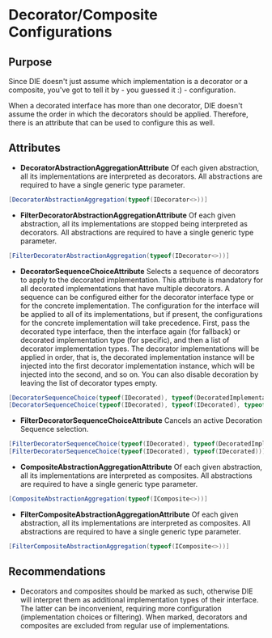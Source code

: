 # Decorator/Composite Configurations

## Purpose

Since DIE doesn't just assume which implementation is a decorator or a composite, you've got to tell it by - you guessed it :) - configuration.

When a decorated interface has more than one decorator, DIE doesn't assume the order in which the decorators should be applied. Therefore, there is an attribute that can be used to configure this as well.

## Attributes

- **DecoratorAbstractionAggregationAttribute** Of each given abstraction, all its implementations are interpreted as decorators. All abstractions are required to have a single generic type parameter.
```csharp
[DecoratorAbstractionAggregation(typeof(IDecorator<>))]
```
- **FilterDecoratorAbstractionAggregationAttribute** Of each given abstraction, all its implementations are stopped being interpreted as decorators. All abstractions are required to have a single generic type parameter.
```csharp
[FilterDecoratorAbstractionAggregation(typeof(IDecorator<>))]
```
- **DecoratorSequenceChoiceAttribute** Selects a sequence of decorators to apply to the decorated implementation. This attribute is mandatory for all decorated implementations that have multiple decorators. A sequence can be configured either for the decorator interface type or for the concrete implementation. The configuration for the interface will be applied to all of its implementations, but if present, the configurations for the concrete implementation will take precedence. First, pass the decorated type interface, then the interface again (for fallback) or decorated implementation type (for specific), and then a list of decorator implementation types. The decorator implementations will be applied in order, that is, the decorated implementation instance will be injected into the first decorator implementation instance, which will be injected into the second, and so on. You can also disable decoration by leaving the list of decorator types empty.
```csharp
[DecoratorSequenceChoice(typeof(IDecorated), typeof(DecoratedImplementation), typeof(DecoratorA), typeof(DecoratorB))]
[DecoratorSequenceChoice(typeof(IDecorated), typeof(IDecorated), typeof(DecoratorC), typeof(DecoratorD))]
```
- **FilterDecoratorSequenceChoiceAttribute** Cancels an active Decoration Sequence selection.
```csharp
[FilterDecoratorSequenceChoice(typeof(IDecorated), typeof(DecoratedImplementation))]
[FilterDecoratorSequenceChoice(typeof(IDecorated), typeof(IDecorated))]
```

- **CompositeAbstractionAggregationAttribute** Of each given abstraction, all its implementations are interpreted as composites. All abstractions are required to have a single generic type parameter.
```csharp
[CompositeAbstractionAggregation(typeof(IComposite<>))]
```
- **FilterCompositeAbstractionAggregationAttribute** Of each given abstraction, all its implementations are interpreted as composites. All abstractions are required to have a single generic type parameter.
```csharp
[FilterCompositeAbstractionAggregation(typeof(IComposite<>))]
```

## Recommendations

- Decorators and composites should be marked as such, otherwise DIE will interpret them as additional implementation types of their interface. The latter can be inconvenient, requiring more configuration (implementation choices or filtering). When marked, decorators and composites are excluded from regular use of implementations.